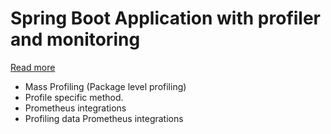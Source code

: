 # Spring Boot Application with profiler and monitoring 

[Read more](https://medium.com/@sonus21/monitoring-and-profiling-spring-boot-application-a35d7e7f9290)

* Mass Profiling (Package level profiling)
* Profile specific method.
* Prometheus integrations
* Profiling data Prometheus integrations

